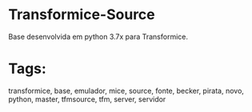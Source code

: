# Transformice-Source
Base desenvolvida em python 3.7x para Transformice.

# Tags:
transformice, base, emulador, mice, source, fonte, becker, pirata, novo, python, master, tfmsource, tfm, server, servidor

